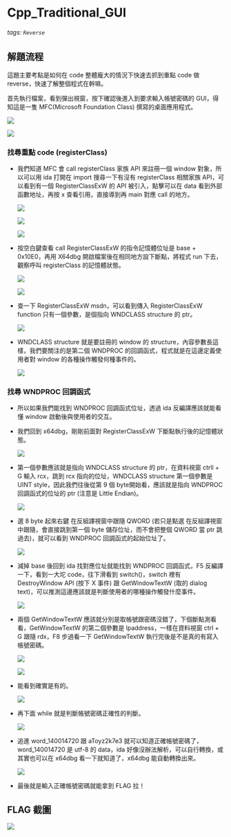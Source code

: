 # Cpp_Traditional_GUI
###### tags: `Reverse`
## 解題流程

這題主要考點是如何在 code 整體龐大的情況下快速去抓到重點 code 做 reverse，快速了解整個程式在幹嘛。

首先執行檔案，看到彈出視窗，按下確認後進入到要求輸入帳號密碼的 GUI，得知這是一隻 MFC(Microsoft Foundation Class) 撰寫的桌面應用程式。

![](https://i.imgur.com/KmKszgM.png)

![](https://i.imgur.com/dyssAsy.png)

### 找尋重點 code (registerClass)
- 我們知道 MFC 會 call registerClass 家族 API 來註冊一個 window 對象，所以可以用 ida 打開在 import 搜尋一下有沒有 registerClass 相關家族 API，可以看到有一個 RegisterClassExW 的 API 被引入，點擊可以在 data 看到外部函數地址，再按 x 查看引用，直接導到再 main 對應 call 的地方。

    ![](https://i.imgur.com/vfIKVqX.png)

    ![](https://i.imgur.com/SBVp7mg.png)

    ![](https://i.imgur.com/CU5Dx8g.png)

- 按空白鍵查看 call RegisterClassExW 的指令記憶體位址是 base + 0x10E0，再用 X64dbg 開啟檔案後在相同地方設下斷點，將程式 run 下去，觀察呼叫 registerClass 的記憶體狀態。

    ![](https://i.imgur.com/LJ7YTT4.png)

    ![](https://i.imgur.com/pOTWXCy.png)


- 查一下 RegisterClassExW msdn，可以看到傳入 RegisterClassExW function 只有一個參數，是個指向 WNDCLASS structure 的 ptr。

    ![](https://i.imgur.com/hTGiCYF.png)

- WNDCLASS structure 就是要註冊的 window 的 structure，內容參數長這樣，我們要關注的是第二個 WNDPROC 的回調函式，程式就是在這邊定義使用者對 window 的各種操作觸發何種事件的。

    ![](https://i.imgur.com/aami5jc.png)

### 找尋 WNDPROC 回調函式
- 所以如果我們能找到 WNDPROC 回調函式位址，透過 ida 反編譯應該就能看懂 window 啟動後與使用者的交互。

- 我們回到 x64dbg，剛剛前面對 RegisterClassExW 下斷點執行後的記憶體狀態。

    ![](https://i.imgur.com/pOTWXCy.png)

- 第一個參數應該就是指向 WNDCLASS structure 的 ptr，在資料視窗 ctrll + G 輸入 rcx，跳到 rcx 指向的位址，WNDCLASS structure 第一個參數是 UINT style，因此我們往後從第 9 個 byte開始看，應該就是指向 WNDPROC 回調函式的位址的 ptr (注意是 Little Endian)。

    ![](https://i.imgur.com/JrKocVG.png)

- 選 8 byte 起來右鍵 在反組譯視窗中跟隨 QWORD (若只是點選 在反組譯視窗中跟隨，會直接跳到第一個 byte 儲存位址，而不會把整個 QWORD 當 ptr 跳過去)，就可以看到 WNDPROC 回調函式的起始位址了。

    ![](https://i.imgur.com/ePyx7zp.png)

- 減掉 base 後回到 ida 找對應位址就能找到 WNDPROC 回調函式，F5 反編譯一下，看到一大坨 code，往下滑看到 switch()，switch 裡有 DestroyWindow API (按下 X 事件) 跟 GetWindowTextW (取的 dialog text)，可以推測這邊應該就是判斷使用者的哪種操作觸發什麼事件。

    ![](https://i.imgur.com/7BPFOJh.png)

- 兩個 GetWindowTextW 應該就分別是取帳號跟密碼沒錯了，下個斷點測看看，GetWindowTextW 的第二個參數是 lpaddress，一樣在資料視窗 ctrl + G 跟隨 rdx，F8 步過看一下 GetWindowTextW 執行完後是不是真的有寫入帳號密碼。

    ![](https://i.imgur.com/0owVCUy.png)

    ![](https://i.imgur.com/QOZfLVJ.png)

- 能看到確實是有的。

    ![](https://i.imgur.com/QoNcGQY.png)


- 再下面 while 就是判斷帳號密碼正確性的判斷。

    ![](https://i.imgur.com/YmGg7Ni.png)

- 追進 word_140014720 跟 aToyz2k7e3 就可以知道正確帳號密碼了，word_140014720 是 utf-8 的 data，ida 好像沒辦法解析，可以自行轉換，或其實也可以在 x64dbg 看一下就知道了，x64dbg 能自動轉換出來。

    ![](https://i.imgur.com/sjsv8hB.png)

- 最後就是輸入正確帳號密碼就能拿到 FLAG 拉！

## FLAG 截圖
![](https://i.imgur.com/0yE0G09.png)

